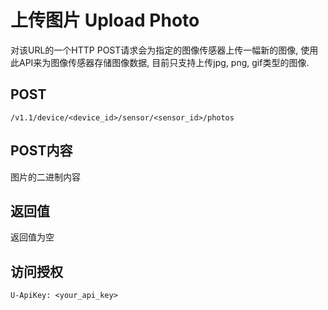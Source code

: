 # 上传图片 Upload Photo

对该URL的一个HTTP POST请求会为指定的图像传感器上传一幅新的图像, 使用此API来为图像传感器存储图像数据, 目前只支持上传jpg, png, gif类型的图像.

## POST

    /v1.1/device/<device_id>/sensor/<sensor_id>/photos

## POST内容

图片的二进制内容

## 返回值

返回值为空

## 访问授权

    U-ApiKey: <your_api_key>
